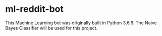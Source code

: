 # ml-reddit-bot
This Machine Learning bot was originally built in Python 3.6.6.
The Naive Bayes Classifier will be used for this project.
